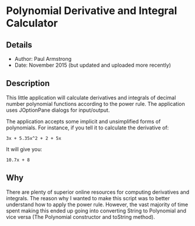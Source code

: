 # Polynomial Derivative and Integral Calculator

## Details

* Author: Paul Armstrong
* Date: November 2015 (but updated and uploaded more recently)

## Description

This little application will calculate derivatives and integrals of decimal number polynomial functions according to the power rule. The application uses JOptionPane dialogs for input/output.

The application accepts some implicit and unsimplified forms of polynomials. For instance, if you tell it to calculate the derivative of:

```
3x + 5.35x^2 + 2 + 5x
```

It will give you:

```
10.7x + 8
```

## Why

There are plenty of superior online resources for computing derivatives and integrals. The reason why I wanted to make this script was to better understand how to apply the power rule. However, the vast majority of time spent making this ended up going into converting String to Polynomial and vice versa (The Polynomial constructor and toString method).


